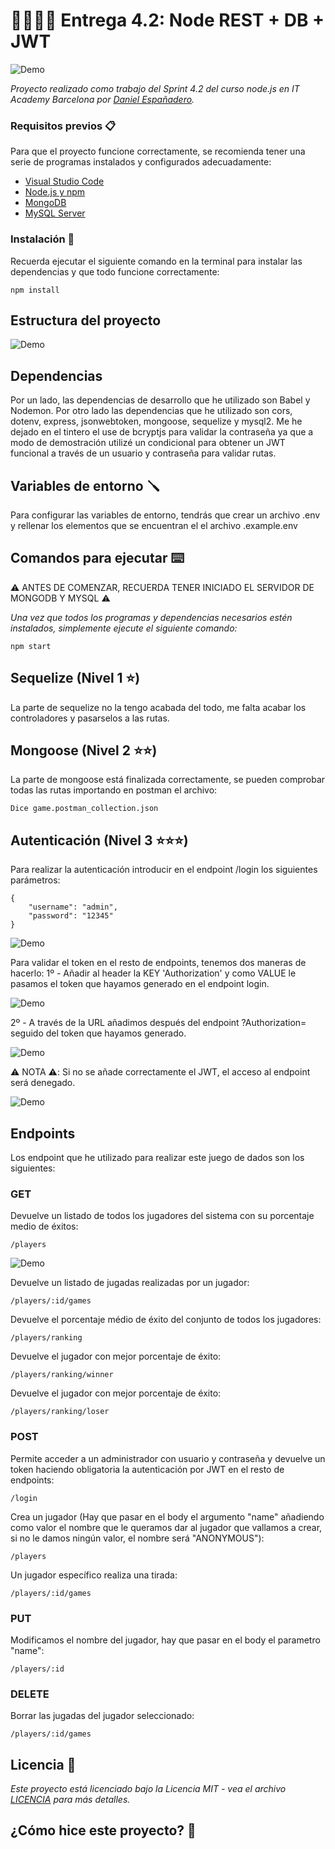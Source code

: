 # 📌🧑🏻‍💻 Entrega 4.2: Node REST + DB + JWT

![Demo](https://github.com/DanielEspanadero/nodeInitialDemo/blob/4.2-Node-REST-DB-JWT/docs/1.png)

_Proyecto realizado como trabajo del Sprint 4.2 del curso node.js en IT Academy Barcelona por [Daniel Españadero](https://github.com/DanielEspanadero)._

### Requisitos previos 📋

Para que el proyecto funcione correctamente, se recomienda tener una serie de programas instalados y configurados adecuadamente:
- [Visual Studio Code](https://code.visualstudio.com/download)
- [Node.js y npm](https://nodejs.org/es/)
- [MongoDB](https://docs.mongodb.com/manual/installation/)
- [MySQL Server](https://dev.mysql.com/downloads/)

### Instalación 🔧

Recuerda ejecutar el siguiente comando en la terminal para instalar las dependencias y que todo funcione correctamente:
```
npm install
```

## Estructura del proyecto

![Demo](https://github.com/DanielEspanadero/nodeInitialDemo/blob/4.2-Node-REST-DB-JWT/docs/5.png)

## Dependencias

Por un lado, las dependencias de desarrollo que he utilizado son Babel y Nodemon.
Por otro lado las dependencias que he utilizado son cors, dotenv, express, jsonwebtoken, mongoose, sequelize y mysql2. Me he dejado en el tintero el use de bcryptjs para validar la contraseña ya que a modo de demostración utilizé un condicional para obtener un JWT funcional a través de un usuario y contraseña para validar rutas.

## Variables de entorno 🪛

Para configurar las variables de entorno, tendrás que crear un archivo .env y rellenar los elementos que se encuentran el el archivo .example.env

## Comandos para ejecutar ⌨️

⚠️ ANTES DE COMENZAR, RECUERDA TENER INICIADO EL SERVIDOR DE MONGODB Y MYSQL ⚠️

_Una vez que todos los programas y dependencias necesarios estén instalados, simplemente ejecute el siguiente comando:_
```
npm start
```

## Sequelize (Nivel 1 ⭐️)

La parte de sequelize no la tengo acabada del todo, me falta acabar los controladores y pasarselos a las rutas.

## Mongoose (Nivel 2 ⭐️⭐️)

La parte de mongoose está finalizada correctamente, se pueden comprobar todas las rutas importando en postman el archivo: 
```
Dice game.postman_collection.json
```

## Autenticación (Nivel 3 ⭐️⭐️⭐️)

Para realizar la autenticación introducir en el endpoint /login los siguientes parámetros:
```
{
    "username": "admin",
    "password": "12345"
}
```

![Demo](https://github.com/DanielEspanadero/nodeInitialDemo/blob/4.2-Node-REST-DB-JWT/docs/2.png)

Para validar el token en el resto de endpoints, tenemos dos maneras de hacerlo:
1º - Añadir al header la KEY 'Authorization' y como VALUE le pasamos el token que hayamos generado en el endpoint login.

![Demo](https://github.com/DanielEspanadero/nodeInitialDemo/blob/4.2-Node-REST-DB-JWT/docs/3.png)

2º - A través de la URL añadimos después del endpoint ?Authorization= seguido del token que hayamos generado.

![Demo](https://github.com/DanielEspanadero/nodeInitialDemo/blob/4.2-Node-REST-DB-JWT/docs/4.png)

⚠️ NOTA ⚠️: Si no se añade correctamente el JWT, el acceso al endpoint será denegado.

![Demo](https://github.com/DanielEspanadero/nodeInitialDemo/blob/4.2-Node-REST-DB-JWT/docs/6.png)

## Endpoints
Los endpoint que he utilizado para realizar este juego de dados son los siguientes:

### GET

Devuelve un listado de todos los jugadores del sistema con su porcentaje medio de éxitos:
```
/players
```

![Demo](https://github.com/DanielEspanadero/nodeInitialDemo/blob/4.2-Node-REST-DB-JWT/docs/7.png)

Devuelve un listado de jugadas realizadas por un jugador:
```
/players/:id/games
```

Devuelve el porcentaje médio de éxito del conjunto de todos los jugadores:
```
/players/ranking
```

Devuelve el jugador con mejor porcentaje de éxito:
```
/players/ranking/winner
```

Devuelve el jugador con mejor porcentaje de éxito:
```
/players/ranking/loser
```

### POST

Permite acceder a un administrador con usuario y contraseña y devuelve un token haciendo obligatoria la autenticación por JWT en el resto de endpoints:
```
/login
```

Crea un jugador (Hay que pasar en el body el argumento "name" añadiendo como valor el nombre que le queramos dar al jugador que vallamos a crear, si no le damos ningún valor, el nombre será "ANONYMOUS"):
```
/players
```

Un jugador específico realiza una tirada:
```
/players/:id/games
```

### PUT

Modificamos el nombre del jugador, hay que pasar en el body el parametro "name":
```
/players/:id
```

### DELETE

Borrar las jugadas del jugador seleccionado:
```
/players/:id/games
```

## Licencia 📄
_Este proyecto está licenciado bajo la Licencia MIT - vea el archivo [LICENCIA](https://github.com/DanielEspanadero/nodeInitialDemo/blob/dev-teams/LICENSE) para más detalles._

## ¿Cómo hice este proyecto? 📝
